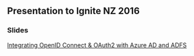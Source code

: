## Presentation to Ignite NZ 2016

### Slides 

[Integrating OpenID Connect & OAuth2 with Azure AD and ADFS](https://rbrayb.github.io/Presentations/Integrating-OpenID-Connect-&-OAuth2-with-Azure-AD-and-ADFS/Integrating-OpenID-Connect-&-OAuth2-with-Azure-AD-and-ADFS.pptx)
